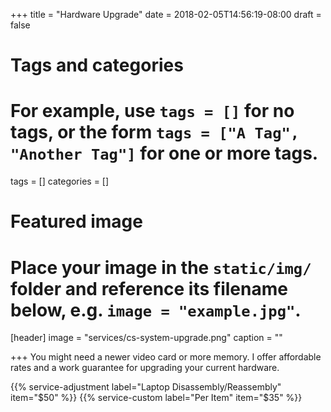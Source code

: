 +++
title = "Hardware Upgrade"
date = 2018-02-05T14:56:19-08:00
draft = false

# Tags and categories
# For example, use `tags = []` for no tags, or the form `tags = ["A Tag", "Another Tag"]` for one or more tags.
tags = []
categories = []

# Featured image
# Place your image in the `static/img/` folder and reference its filename below, e.g. `image = "example.jpg"`.
[header]
image = "services/cs-system-upgrade.png"
caption = ""

+++
You might need a newer video card or more memory. I offer affordable rates and a work guarantee for upgrading your current hardware.<!--more-->

{{% service-adjustment label="Laptop Disassembly/Reassembly" item="$50" %}}
{{% service-custom label="Per Item" item="$35" %}}
